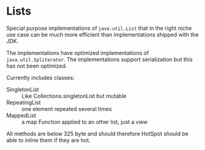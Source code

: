 Lists
=====

Special purpose implementations of `java.util.List` that in the right niche use case can be much more efficient than implementations shipped with the JDK.

The implementations have optimized implementations of `java.util.Spliterator`.
The implementations support serialization but this has not been optimized.

Currently includes classes:
<dl>
<dt>SingletonList</dt>
<dd>Like Collections.singletonList but mutable</dd>
<dt>RepeatingList</dt>
<dd>one element repeated several times</dd>
<dt>MappedList</dt>
<dd>a map Function applied to an other list, just a view</dd>
</dl>

All methods are below 325 byte and should therefore HotSpot should be able to inline them if they are hot.

